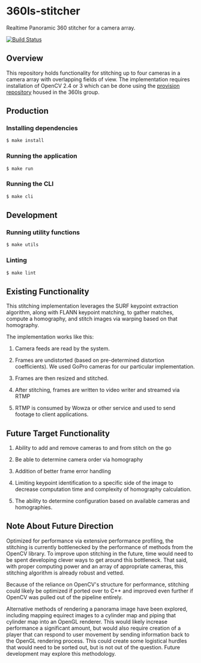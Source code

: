 # 360ls-stitcher
Realtime Panoramic 360 stitcher for a camera array.

[![Build Status](https://travis-ci.org/360ls/stitcher.svg?branch=master)](https://travis-ci.org/360ls/stitcher)

## Overview
This repository holds functionality for stitching up to four cameras in a camera array with overlapping fields of view. The implementation requires installation of OpenCV 2.4 or 3 which can be done using the [provision repository](https://github.com/360ls/provision) housed in the 360ls group.

## Production

### Installing dependencies

```bash
$ make install
```

### Running the application

```bash
$ make run
```

### Running the CLI
```bash
$ make cli
```

## Development

### Running utility functions

```bash
$ make utils
```

### Linting

```bash
$ make lint
```


## Existing Functionality
This stitching implementation leverages the SURF keypoint extraction algorithm, along with FLANN keypoint matching, to gather matches, compute a homography, and stitch images via warping based on that homography.

The implementation works like this:

1. Camera feeds are read by the system.

2. Frames are undistorted (based on pre-determined distortion coefficients). We used GoPro cameras for our particular implementation.

3. Frames are then resized and stitched.

4. After stitching, frames are written to video writer and streamed via RTMP

5. RTMP is consumed by Wowza or other service and used to send footage to client applications.


## Future Target Functionality

1. Ability to add and remove cameras to and from stitch on the go

2. Be able to determine camera order via homography

3. Addition of better frame error handling

4. Limiting keypoint identification to a specific side of the image to decrease computation time and complexity of homography calculation.

5. The ability to determine configuration based on available cameras and homographies.


## Note About Future Direction
Optimized for performance via extensive performance profiling, the stitching is currently bottlenecked by the performance of methods from the OpenCV library. To improve upon stitching in the future, time would need to be spent developing clever ways to get around this bottleneck. That said, with proper computing power and an array of appropriate cameras, this stitching algorithm is already robust and vetted.

Because of the reliance on OpenCV's structure for performance, stitching could likely be optimized if ported over to C++ and improved even further if OpenCV was pulled out of the pipeline entirely. 

Alternative methods of rendering a panorama image have been explored, including mapping equirect images to a cylinder map and piping that cylinder map into an OpenGL renderer. This would likely increase performance a significant amount, but would also require creation of a player that can respond to user movement by sending information back to the OpenGL rendering process. This could create some logistical hurdles that would need to be sorted out, but is not out of the question. Future development may explore this methodology.
